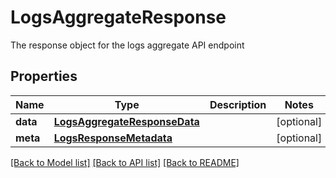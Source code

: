 # LogsAggregateResponse

The response object for the logs aggregate API endpoint

## Properties

| Name     | Type                                                          | Description | Notes      |
| -------- | ------------------------------------------------------------- | ----------- | ---------- |
| **data** | [**LogsAggregateResponseData**](LogsAggregateResponseData.md) |             | [optional] |
| **meta** | [**LogsResponseMetadata**](LogsResponseMetadata.md)           |             | [optional] |

[[Back to Model list]](README.md#documentation-for-models) [[Back to API list]](README.md#documentation-for-api-endpoints) [[Back to README]](README.md)
